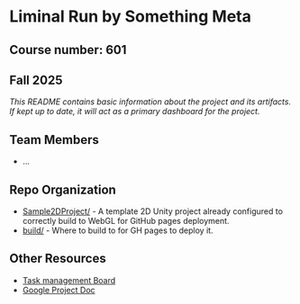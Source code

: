 # **Liminal Run** by Something Meta

## Course number: 601

## Fall 2025

_This README contains basic information about the project and its artifacts. If kept up to date, it will act as a primary dashboard for the project._

## Team Members

* ...

## Repo Organization

* [Sample2DProject/](Sample2DProject/) - A template 2D Unity project already configured to correctly build to WebGL for GitHub pages deployment.
* [build/](build/) - Where to build to for GH pages to deploy it.

## Other Resources

* [Task management Board]([TBD](https://somethingmeta.atlassian.net/jira/software/projects/SCRUM/boards/1?sprintStarted=true&atlOrigin=eyJpIjoiZDBiODAxNDJjYjhkNDA1M2ExNWMxNzdlOWVhZjJkMjEiLCJwIjoiaiJ9))
* [Google Project Doc]([TBD](https://docs.google.com/document/d/19w_cN8Qvps9xNGG6h6ZuJLp9Ed6YaoNN3XjoVP_WPCM/edit?usp=sharing))
